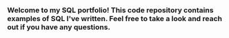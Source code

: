 ### Welcome to my SQL portfolio! This code repository contains examples of SQL I've written. Feel free to take a look and reach out if you have any questions.
